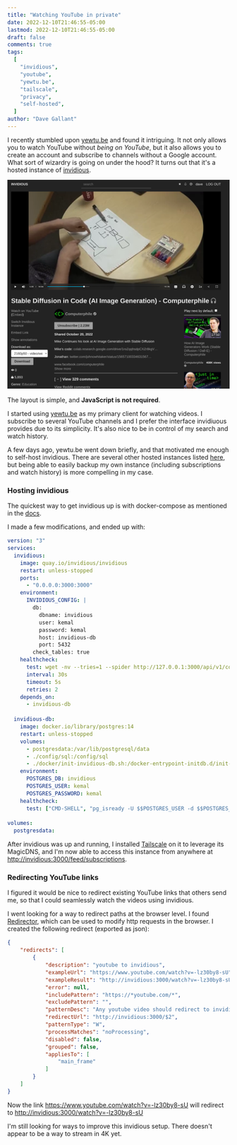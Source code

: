 ```yaml
---
title: "Watching YouTube in private"
date: 2022-12-10T21:46:55-05:00
lastmod: 2022-12-10T21:46:55-05:00
draft: false
comments: true
tags:
  [
    "invidious",
    "youtube",
    "yewtu.be",
    "tailscale",
    "privacy",
    "self-hosted",
  ]
author: "Dave Gallant"
---
```


I recently stumbled upon [yewtu.be](https://yewtu.be) and found it intriguing. It not only allows you to watch YouTube without _being on YouTube_, but it also allows you to create an account and subscribe to channels without a Google account. What sort of wizardry is going on under the hood? It turns out that it's a hosted instance of [invidious](https://invidious.io/).

<!--more-->

![image](computerphile.png)

The layout is simple, and **JavaScript is not required**.

I started using [yewtu.be](https://yewtu.be) as my primary client for watching videos. I subscribe to several YouTube channels and I prefer the interface invidiuous provides due to its simplicity. It's also nice to be in control of my search and watch history.

A few days ago, yewtu.be went down briefly, and that motivated me enough to self-host invidious. There are several other hosted instances listed [here](https://docs.invidious.io/instances/), but being able to easily backup my own instance (including subscriptions and watch history) is more compelling in my case.

### Hosting invidious

The quickest way to get invidious up is with docker-compose as mentioned in the [docs](https://docs.invidious.io/installation/).

I made a few modifications, and ended up with:

```yaml
version: "3"
services:
  invidious:
    image: quay.io/invidious/invidious
    restart: unless-stopped
    ports:
      - "0.0.0.0:3000:3000"
    environment:
      INVIDIOUS_CONFIG: |
        db:
          dbname: invidious
          user: kemal
          password: kemal
          host: invidious-db
          port: 5432
        check_tables: true
    healthcheck:
      test: wget -nv --tries=1 --spider http://127.0.0.1:3000/api/v1/comments/jNQXAC9IVRw || exit 1
      interval: 30s
      timeout: 5s
      retries: 2
    depends_on:
      - invidious-db

  invidious-db:
    image: docker.io/library/postgres:14
    restart: unless-stopped
    volumes:
      - postgresdata:/var/lib/postgresql/data
      - ./config/sql:/config/sql
      - ./docker/init-invidious-db.sh:/docker-entrypoint-initdb.d/init-invidious-db.sh
    environment:
      POSTGRES_DB: invidious
      POSTGRES_USER: kemal
      POSTGRES_PASSWORD: kemal
    healthcheck:
      test: ["CMD-SHELL", "pg_isready -U $$POSTGRES_USER -d $$POSTGRES_DB"]

volumes:
  postgresdata:
```

After invidious was up and running, I installed [Tailscale](https://tailscale.com/) on it to leverage its MagicDNS, and I'm now able to access this instance from anywhere at [http://invidious:3000/feed/subscriptions](http://invidious:3000/feed/subscriptions).

### Redirecting YouTube links

I figured it would be nice to redirect existing YouTube links that others send me, so that I could seamlessly watch the videos using invidious.

I went looking for a way to redirect paths at the browser level. I found [Redirector](https://github.com/einaregilsson/Redirector), which can be used to modify http requests in the browser. I created the following redirect (exported as json):

```json
{
    "redirects": [
        {
            "description": "youtube to invidious",
            "exampleUrl": "https://www.youtube.com/watch?v=-lz30by8-sU",
            "exampleResult": "http://invidious:3000/watch?v=-lz30by8-sU",
            "error": null,
            "includePattern": "https://*youtube.com/*",
            "excludePattern": "",
            "patternDesc": "Any youtube video should redirect to invidious",
            "redirectUrl": "http://invidious:3000/$2",
            "patternType": "W",
            "processMatches": "noProcessing",
            "disabled": false,
            "grouped": false,
            "appliesTo": [
                "main_frame"
            ]
        }
    ]
}
```

Now the link <https://www.youtube.com/watch?v=-lz30by8-sU> will redirect to [http://invidious:3000/watch?v=-lz30by8-sU](http://invidious:3000/watch?v=-lz30by8-sU)

I'm still looking for ways to improve this invidious setup. There doesn't appear to be a way to stream in 4K yet.
